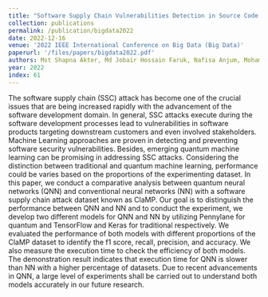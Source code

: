 ```yaml
---
title: "Software Supply Chain Vulnerabilities Detection in Source Code: Performance Comparison between Traditional and Quantum Machine Learning Algorithms"
collection: publications
permalink: /publication/bigdata2022
date: 2022-12-16
venue: '2022 IEEE International Conference on Big Data (Big Data)'
paperurl: '/files/papers/bigdata2022.pdf'
authors: Mst Shapna Akter, Md Jobair Hossain Faruk, Nafisa Anjum, Mohammad Masum, Hossain Shahriar, Akond Rahman, Fan Wu, and Alfredo Cuzzocrea
year: 2022
index: 61
--- 
```

The software supply chain (SSC) attack has become one of the crucial issues that are being increased rapidly with the advancement of the software development domain. In general, SSC attacks execute during the software development processes lead to vulnerabilities in software products targeting downstream customers and even involved stakeholders. Machine Learning approaches are proven in detecting and preventing software security vulnerabilities. Besides, emerging quantum machine learning can be promising in addressing SSC attacks. Considering the distinction between traditional and quantum machine learning, performance could be varies based on the proportions of the experimenting dataset. In this paper, we conduct a comparative analysis between quantum neural networks (QNN) and conventional neural networks (NN) with a software supply chain attack dataset known as ClaMP. Our goal is to distinguish the performance between QNN and NN and to conduct the experiment, we develop two different models for QNN and NN by utilizing Pennylane for quantum and TensorFlow and Keras for traditional respectively. We evaluated the performance of both models with different proportions of the ClaMP dataset to identify the f1 score, recall, precision, and accuracy. We also measure the execution time to check the efficiency of both models. The demonstration result indicates that execution time for QNN is slower than NN with a higher percentage of datasets. Due to recent advancements in QNN, a large level of experiments shall be carried out to understand both models accurately in our future research.